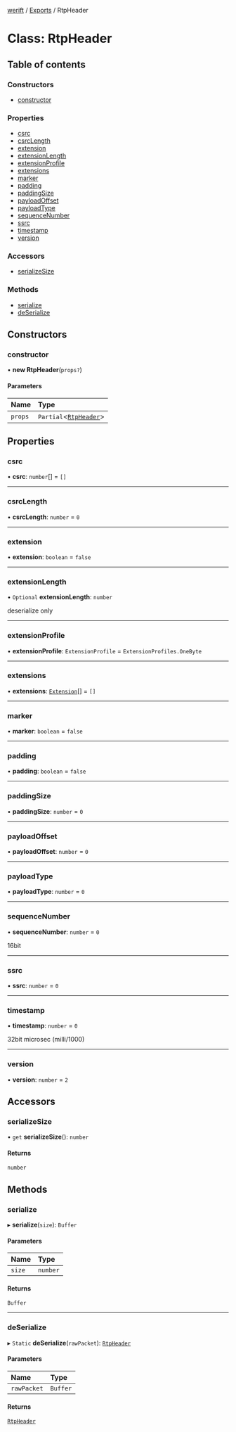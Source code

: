 [werift](../README.md) / [Exports](../modules.md) / RtpHeader

# Class: RtpHeader

## Table of contents

### Constructors

- [constructor](RtpHeader.md#constructor)

### Properties

- [csrc](RtpHeader.md#csrc)
- [csrcLength](RtpHeader.md#csrclength)
- [extension](RtpHeader.md#extension)
- [extensionLength](RtpHeader.md#extensionlength)
- [extensionProfile](RtpHeader.md#extensionprofile)
- [extensions](RtpHeader.md#extensions)
- [marker](RtpHeader.md#marker)
- [padding](RtpHeader.md#padding)
- [paddingSize](RtpHeader.md#paddingsize)
- [payloadOffset](RtpHeader.md#payloadoffset)
- [payloadType](RtpHeader.md#payloadtype)
- [sequenceNumber](RtpHeader.md#sequencenumber)
- [ssrc](RtpHeader.md#ssrc)
- [timestamp](RtpHeader.md#timestamp)
- [version](RtpHeader.md#version)

### Accessors

- [serializeSize](RtpHeader.md#serializesize)

### Methods

- [serialize](RtpHeader.md#serialize)
- [deSerialize](RtpHeader.md#deserialize)

## Constructors

### constructor

• **new RtpHeader**(`props?`)

#### Parameters

| Name | Type |
| :------ | :------ |
| `props` | `Partial`<[`RtpHeader`](RtpHeader.md)\> |

## Properties

### csrc

• **csrc**: `number`[] = `[]`

___

### csrcLength

• **csrcLength**: `number` = `0`

___

### extension

• **extension**: `boolean` = `false`

___

### extensionLength

• `Optional` **extensionLength**: `number`

deserialize only

___

### extensionProfile

• **extensionProfile**: `ExtensionProfile` = `ExtensionProfiles.OneByte`

___

### extensions

• **extensions**: [`Extension`](../modules.md#extension)[] = `[]`

___

### marker

• **marker**: `boolean` = `false`

___

### padding

• **padding**: `boolean` = `false`

___

### paddingSize

• **paddingSize**: `number` = `0`

___

### payloadOffset

• **payloadOffset**: `number` = `0`

___

### payloadType

• **payloadType**: `number` = `0`

___

### sequenceNumber

• **sequenceNumber**: `number` = `0`

16bit

___

### ssrc

• **ssrc**: `number` = `0`

___

### timestamp

• **timestamp**: `number` = `0`

32bit microsec (milli/1000)

___

### version

• **version**: `number` = `2`

## Accessors

### serializeSize

• `get` **serializeSize**(): `number`

#### Returns

`number`

## Methods

### serialize

▸ **serialize**(`size`): `Buffer`

#### Parameters

| Name | Type |
| :------ | :------ |
| `size` | `number` |

#### Returns

`Buffer`

___

### deSerialize

▸ `Static` **deSerialize**(`rawPacket`): [`RtpHeader`](RtpHeader.md)

#### Parameters

| Name | Type |
| :------ | :------ |
| `rawPacket` | `Buffer` |

#### Returns

[`RtpHeader`](RtpHeader.md)
